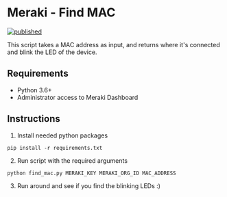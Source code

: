 # Meraki - Find MAC

[![published](https://static.production.devnetcloud.com/codeexchange/assets/images/devnet-published.svg)](https://developer.cisco.com/codeexchange/github/repo/bluetreeas/meraki-find-mac)

This script takes a MAC address as input, and returns where it's connected and blink the LED of the device.


## Requirements

- Python 3.6+
- Administrator access to Meraki Dashboard

## Instructions

1. Install needed python packages

```
pip install -r requirements.txt
```

2. Run script with the required arguments

```
python find_mac.py MERAKI_KEY MERAKI_ORG_ID MAC_ADDRESS
```

3. Run around and see if you find the blinking LEDs :)
